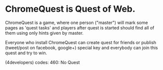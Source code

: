 # ChromeQuest is Quest of Web.

ChromeQuest is a game, where one person ("master") will mark some pages
as 'quest tasks' and players after quest is started should find 
all of them using only hints given by master.

Everyone who install ChromeQuest can create quest for friends or publish 
(tweet/post on facebook, google+) special key and everybody can join
this quest and try to win. 


(4developers)
codes:
460: No Quest